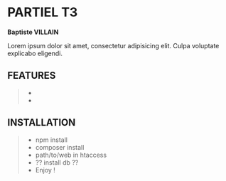 # PARTIEL T3 #

**Baptiste VILLAIN**

Lorem ipsum dolor sit amet, consectetur adipisicing elit. Culpa voluptate explicabo eligendi.

## FEATURES ##
> - 
> - 

## INSTALLATION ##
> - npm install
> - composer install
> - path/to/web in htaccess
> - ?? install db ??
> - Enjoy !